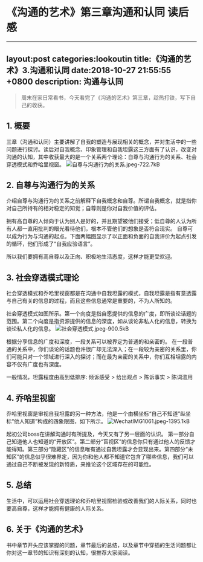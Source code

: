 ﻿# 《沟通的艺术》第三章沟通和认同 读后感


---
layout:post
categories:lookoutin
title:《沟通的艺术》3.沟通和认同
date:2018-10-27 21:55:55 +0800
description: 沟通与认同
---

> 周末在家日常看书，今天看完了《沟通的艺术》第三章，趁热打铁，写下自己的收获。

## 1. 概要
三章（沟通和认同）主要讲解了自我的塑造与展现相关的概念，并对生活中的一些问题进行探讨。读后对自我概念、印象管理和自我坦露这三方面有了认识，改变对沟通的认知，其中收获最大的是一个关系两个理论：自尊与沟通行为的关系、社会穿透模式和乔哈里视窗。
![自尊与沟通行为的关系.jpeg-722.7kB][1]
## 2. 自尊与沟通行为的关系
介绍自尊与沟通行为的关系之前解释下自我概念和自尊。所谓自我概念，就是指你对自己所持有的相对稳定的知觉；自尊则是你对自我价值的评估。

拥有高自尊的人倾向于认为别人是好的，并且期望被他们接受；低自尊的人认为所有人都一直用批判的眼光看待他们，根本不管他们的想象是否符合现实。
自尊可以成为行为与沟通的起点。下面两幅图显示了以正面和负面的自我评价为起点引发的循环，他们形成了“自我应验语言”。


所以我们要拥有高自尊以及正向、积极地生活态度，这样才能更受欢迎。

## 3. 社会穿透模式理论
社会穿透模式和乔哈里视窗都是在沟通中自我坦露的模式，自我坦露是指有意透露与自己有关的信息的过程，而且这些信息通常是重要的，不为人所知的。

社会穿透模式如图所示。第一个向度是指自愿提供的信息的广度，即所谈论话题的范围。第二个向度是指资源提供的信息的深度，如从谈论非私人化的信息，转换为谈论私人化的信息。
![社会穿透模式.jpeg-900.5kB][2]

根据分享信息的广度和深度，一段关系可以被界定为普通的和亲密的。
在一段普通的关系中，你们谈论的话题也许很广却无法深入；在一段较为亲密的关系里，你们可能只对一个领域进行深入的探讨；而在最为亲密的关系中，你们互相坦露的内容不仅有广度也有深度。

一般情况，坦露程度由高到低排序:
倾诉感受 > 给出观点 > 陈诉事实 > 陈词滥用

## 4. 乔哈里视窗
乔哈里视窗是审视自我坦露的另一种方法，他是一个由横坐标“自己不知道”纵坐标“他人知道”构成的四象限图，如下所示。
![WechatIMG1061.jpeg-1395.1kB][3]

起初公司boss在讲解沟通时有所提及，今天又有了另一层面的认识。
第一部分自己知道他人也知道的“开放区”。第二部分“盲视区”的信息你只有通过他人的反馈才能得知。第三部分“隐藏区”的信息唯有通过自我坦露才会显现出来。第四部分“未知区”的信息似乎很难界定，因为你和他人都不知道它包含了哪些信息，我们可以通过自己不断被发现的新特质，来推论这个区域存在的可能性。


## 5. 总结
生活中，可以运用社会穿透理论和乔哈里视窗检验或改善我们的人际关系，同时也要高自尊，这样才能拥有健康的人际关系。

## 6. 关于《沟通的艺术》
书中章节开头应该掌握的问题，章节最后的总结，以及章节中穿插的生活问题都让你对这一章节的知识有深刻的认知，很推荐大家阅读。


  [1]: http://static.zybuluo.com/Bo-Bo/wt5cuajv97ljj68lxwhsu60k/%E8%87%AA%E5%B0%8A%E4%B8%8E%E6%B2%9F%E9%80%9A%E8%A1%8C%E4%B8%BA%E7%9A%84%E5%85%B3%E7%B3%BB.jpeg
  [2]: http://static.zybuluo.com/Bo-Bo/flohv2ps331evp9zgk5exuzv/%E7%A4%BE%E4%BC%9A%E7%A9%BF%E9%80%8F%E6%A8%A1%E5%BC%8F.jpeg
  [3]: http://static.zybuluo.com/Bo-Bo/vj6ocvluf1eync049ly0nge2/WechatIMG1061.jpeg
